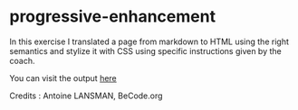 # progressive-enhancement

In this exercise I translated a page from markdown to HTML using the right semantics and stylize it with CSS using specific instructions given by the coach. 

You can visit the output [here](https://antoinel74.github.io/progressive-enhancement/)

Credits : Antoine LANSMAN, BeCode.org